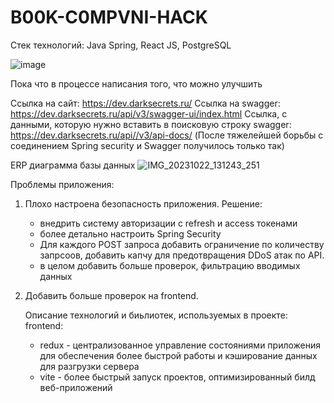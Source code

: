 # B00K-C0MPVNI-HACK

Стек технологий: Java Spring, React JS, PostgreSQL

![image](https://github.com/DENisProd/B00K-C0MPVNI-HACK/assets/63392847/0480051b-b950-435b-aa2e-df8d9d7d569e)

Пока что в процессе написания того, что можно улучшить

Ссылка на сайт: https://dev.darksecrets.ru/
Ссылка на swagger: https://dev.darksecrets.ru/api/v3/swagger-ui/index.html
Ссылка, с данными, которую нужно вставить в поисковую строку swagger: https://dev.darksecrets.ru/api//v3/api-docs/  (После тяжелейшей борьбы с соединением Spring security и Swagger получилось только так)

ERP диаграмма базы данных 
![IMG_20231022_131243_251](https://github.com/DENisProd/B00K-C0MPVNI-HACK/assets/63392847/7473d39f-09c9-4d7e-86ff-cfb3aa85919e)

Проблемы приложения:
1) Плохо настроена безопасность приложения.
   Решение:
   - внедрить систему авторизации с refresh и access токенами
   - более детально настроить Spring Security
   - Для каждого POST запроса добавить ограничение по количеству запрсоов, добавить капчу для предотвращения DDoS атак по API.
   - в целом добавить больше проверок, фильтрацию вводимых данных
3) Добавить больше проверок на frontend.

   Описание технологий и биьлиотек, используемых в проекте:
   frontend:
   - redux - централизованное управление состояниями приложения для обеспечения более быстрой работы и кэширование данных для разгрузки сервера
   - vite - более быстрый запуск проектов, оптимизированный билд веб-приложений
